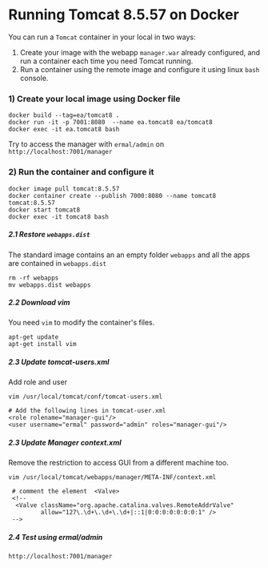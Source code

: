 Running Tomcat 8.5.57 on Docker
============

You can run a `Tomcat` container in your local in two ways:

1) Create your image with the webapp `manager.war` already configured, and run a container each time you need Tomcat running. 
2) Run a container using the remote image and configure it using linux `bash` console.


### 1) Create your local image using Docker file
```
docker build --tag=ea/tomcat8 .
docker run -it -p 7001:8080  --name ea.tomcat8 ea/tomcat8
docker exec -it ea.tomcat8 bash
```

Try to access the manager with `ermal/admin` on `http://localhost:7001/manager`


### 2) Run the container and configure it

```
docker image pull tomcat:8.5.57
docker container create --publish 7000:8080 --name tomcat8 tomcat:8.5.57
docker start tomcat8
docker exec -it tomcat8 bash
```

##### 2.1 Restore `webapps.dist`

The standard image contains an an empty folder `webapps` and all the apps are contained in `webapps.dist`

```
rm -rf webapps
mv webapps.dist webapps
```

##### 2.2 Download vim
You need `vim` to modify the container's files.

```
apt-get update
apt-get install vim
```

##### 2.3 Update tomcat-users.xml  
Add role and user
```
vim /usr/local/tomcat/conf/tomcat-users.xml  

# Add the following lines in tomcat-user.xml
<role rolename="manager-gui"/>
<user username="ermal" password="admin" roles="manager-gui"/>
```

##### 2.3 Update Manager context.xml
Remove the restriction to access GUI from a different machine too.
```
vim /usr/local/tomcat/webapps/manager/META-INF/context.xml
 
 # comment the element  <Valve>
 <!--
  <Valve className="org.apache.catalina.valves.RemoteAddrValve"
         allow="127\.\d+\.\d+\.\d+|::1|0:0:0:0:0:0:0:1" />
 -->
```

##### 2.4 Test using ermal/admin
```
http://localhost:7001/manager
```







